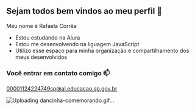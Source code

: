## Sejam todos bem vindos ao meu perfil 💚

Meu nome é Rafaela Corrêa

- Estou estudando na Alura
- Estou me desenvolvendo na liguagem JavaScript
- Utilizo esse espaço para minha organização e compartilhamento dos meus desenvolvidos

### Você entrar em contato comigo 📫

00001124224749sp@al.educacao.sp.gov.br

![Uploading dancinha-comemorando.gif…]()
